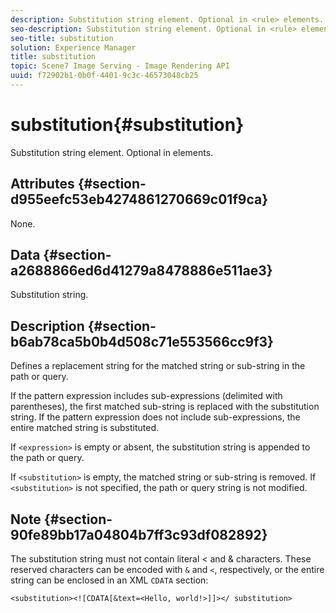 ```yaml
---
description: Substitution string element. Optional in <rule> elements.
seo-description: Substitution string element. Optional in <rule> elements.
seo-title: substitution
solution: Experience Manager
title: substitution
topic: Scene7 Image Serving - Image Rendering API
uuid: f72902b1-0b0f-4401-9c3c-46573048cb25
---
```


# substitution{#substitution}

Substitution string element. Optional in <rule> elements.

## Attributes {#section-d955eefc53eb4274861270669c01f9ca}

None.

## Data {#section-a2688866ed6d41279a8478886e511ae3}

Substitution string.

## Description {#section-b6ab78ca5b0b4d508c71e553566cc9f3}

Defines a replacement string for the matched string or sub-string in the path or query.

If the pattern expression includes sub-expressions (delimited with parentheses), the first matched sub-string is replaced with the substitution string. If the pattern expression does not include sub-expressions, the entire matched string is substituted.

If `<expression>` is empty or absent, the substitution string is appended to the path or query.

If `<substitution>` is empty, the matched string or sub-string is removed. If `<substitution>` is not specified, the path or query string is not modified.

## Note {#section-90fe89bb17a04804b7ff3c93df082892}

The substitution string must not contain literal < and & characters. These reserved characters can be encoded with `&` and `<`, respectively, or the entire string can be enclosed in an XML `CDATA` section:

`<substitution><![CDATA[&text=<Hello, world!>]]></ substitution>` 
